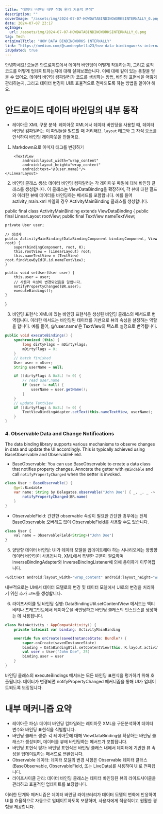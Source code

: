 ```yaml
---
title: "데이터 바인딩 내부 작동 원리 기술적 분석"
description: ""
coverImage: "/assets/img/2024-07-07-HOWDATABINDINGWORKSINTERNALLY_0.png"
date: 2024-07-07 23:17
ogImage:
  url: /assets/img/2024-07-07-HOWDATABINDINGWORKSINTERNALLY_0.png
tag: Tech
originalTitle: "HOW DATA BINDINGWORKS INTERNALLY"
link: "https://medium.com/@sandeepkella23/how-data-bindingworks-internally-ca21d7f4d841"
isUpdated: true
---
```


안녕하세요! 오늘은 안드로이드에서 데이터 바인딩이 어떻게 작동하는지, 그리고 로직 코드를 어떻게 업데이트하는지에 대해 살펴보겠습니다. 이에 대해 깊이 있는 통찰을 얻을 수 있어요. 데이터 바인딩 컴파일러가 코드를 생성하는 방법, 바인딩 표현식을 어떻게 관리하는지, 그리고 데이터 변경이 UI로 효율적으로 전파되도록 하는 방법을 알아야 해요.

# 안드로이드 데이터 바인딩의 내부 동작

- 레이아웃 XML 구문 분석: 레이아웃 XML에서 데이터 바인딩을 사용할 때, 데이터 바인딩 컴파일러는 이 파일들을 빌드할 때 처리해요. `layout` 태그와 그 자식 요소를 인식하여 바인딩 레이아웃을 만들어요.

<!-- cozy-coder - 수평 -->

<ins class="adsbygoogle"
     style="display:block"
     data-ad-client="ca-pub-4877378276818686"
     data-ad-slot="1107185301"
     data-ad-format="auto"
     data-full-width-responsive="true"></ins>

<script>
     (adsbygoogle = window.adsbygoogle || []).push({});
</script>

1. Markdown으로 이미지 태그를 변경하기

<layout xmlns:android="http://schemas.android.com/apk/res/android">
    <data>
        <variable
            name="user"
            type="com.example.User"/>
    </data>
    <LinearLayout
        android:layout_width="match_parent"
        android:layout_height="match_parent"
        android:orientation="vertical">
        
        <TextView
            android:layout_width="wrap_content"
            android:layout_height="wrap_content"
            android:text="@{user.name}"/>
    </LinearLayout>
</layout>

2. 바인딩 클래스 생성: 데이터 바인딩 컴파일러는 각 레이아웃 파일에 대해 바인딩 클래스를 생성합니다. 이 클래스는 ViewDataBinding을 확장하며, 각 뷰에 대한 필드와 이러한 뷰에 데이터를 바인딩하는 메서드를 포함합니다. 예를 들어 activity_main.xml 파일의 경우 ActivityMainBinding 클래스를 생성합니다.

public final class ActivityMainBinding extends ViewDataBinding {
public final LinearLayout rootView;
public final TextView nameTextView;

    private User user;

    // 생성자
    public ActivityMainBinding(DataBindingComponent bindingComponent, View root) {
        super(bindingComponent, root, 0);
        this.rootView = (LinearLayout) root;
        this.nameTextView = (TextView) root.findViewById(R.id.nameTextView);
    }

    public void setUser(User user) {
        this.user = user;
        // 사용자 속성이 변경되었음을 알립니다.
        notifyPropertyChanged(BR.user);
        executeBindings();
    }

}

3. 바인딩 표현식: XML에 있는 바인딩 표현식은 생성된 바인딩 클래스의 메서드로 번역됩니다. 이러한 메서드는 바인딩된 데이터를 기반으로 뷰의 속성을 설정하는 역할을 합니다. 예를 들어, @'user.name'은 TextView의 텍스트 설정으로 번역됩니다.

<!-- cozy-coder - 수평 -->

<ins class="adsbygoogle"
     style="display:block"
     data-ad-client="ca-pub-4877378276818686"
     data-ad-slot="1107185301"
     data-ad-format="auto"
     data-full-width-responsive="true"></ins>

<script>
     (adsbygoogle = window.adsbygoogle || []).push({});
</script>

```java
public void executeBindings() {
    synchronized (this) {
        long dirtyFlags = mDirtyFlags;
        mDirtyFlags = 0;
    }
    // batch finished
    User user = mUser;
    String userName = null;

    if ((dirtyFlags & 0x3L) != 0) {
        // read user.name
        if (user != null) {
            userName = user.getName();
        }
    }
    // update TextView
    if ((dirtyFlags & 0x3L) != 0) {
        TextViewBindingAdapter.setText(this.nameTextView, userName);
    }
}
```

### 4. Observable Data and Change Notifications

The data binding library supports various mechanisms to observe changes in data and update the UI accordingly. This is typically achieved using BaseObservable and ObservableField.

- BaseObservable: You can use BaseObservable to create a data class that notifies property changes. Annotate the getter with `@Bindable` and call `notifyPropertyChanged` when the setter is invoked.

```java
class User : BaseObservable() {
    @get:Bindable
    var name: String by Delegates.observable("John Doe") { _, _, _ ->
        notifyPropertyChanged(BR.name)
    }
}
```

<!-- cozy-coder - 수평 -->

<ins class="adsbygoogle"
     style="display:block"
     data-ad-client="ca-pub-4877378276818686"
     data-ad-slot="1107185301"
     data-ad-format="auto"
     data-full-width-responsive="true"></ins>

<script>
     (adsbygoogle = window.adsbygoogle || []).push({});
</script>

- ObservableField: 간편한 observable 속성이 필요한 간단한 경우에는 전체 BaseObservable 오버헤드 없이 ObservableField를 사용할 수도 있습니다.

```js
class User {
    val name = ObservableField<String>("John Doe")
}
```

5. 양방향 데이터 바인딩: UI가 데이터 모델을 업데이트해야 하는 시나리오에는 양방향 데이터 바인딩이 사용됩니다. XML에서 특별한 구문이 필요하며 InverseBindingAdapter와 InverseBindingListener에 의해 용이하게 이루어집니다.

```js
<EditText android:layout_width="wrap_content" android:layout_height="wrap_content" android:text="@={user.name}" />
```

<!-- cozy-coder - 수평 -->

<ins class="adsbygoogle"
     style="display:block"
     data-ad-client="ca-pub-4877378276818686"
     data-ad-slot="1107185301"
     data-ad-format="auto"
     data-full-width-responsive="true"></ins>

<script>
     (adsbygoogle = window.adsbygoogle || []).push({});
</script>

내부적으로는 UI에서 데이터 모델로의 변경 및 데이터 모델에서 UI로의 변경을 처리하기 위한 추가 코드를 생성합니다.

6. 라이프사이클 및 바인딩 실행: DataBindingUtil.setContentView 메서드는 액티비티나 프래그먼트에서 레이아웃을 바인딩하고 바인딩 클래스의 인스턴스를 생성하는 데 사용됩니다.

```kotlin
class MainActivity : AppCompatActivity() {
    private lateinit var binding: ActivityMainBinding

    override fun onCreate(savedInstanceState: Bundle?) {
        super.onCreate(savedInstanceState)
        binding = DataBindingUtil.setContentView(this, R.layout.activity_main)
        val user = User("John Doe", 25)
        binding.user = user
    }
}
```

바인딩 클래스의 executeBindings 메서드는 모든 바인딩 표현식을 평가하기 위해 호출됩니다. 데이터가 변경되면 notifyPropertyChanged 메커니즘을 통해 UI가 업데이트되도록 보장됩니다.

<!-- cozy-coder - 수평 -->

<ins class="adsbygoogle"
     style="display:block"
     data-ad-client="ca-pub-4877378276818686"
     data-ad-slot="1107185301"
     data-ad-format="auto"
     data-full-width-responsive="true"></ins>

<script>
     (adsbygoogle = window.adsbygoogle || []).push({});
</script>

# 내부 메커니즘 요약

- 레이아웃 파싱: 데이터 바인딩 컴파일러는 레이아웃 XML을 구문분석하여 데이터 변수와 바인딩 표현식을 식별합니다.
- 바인딩 클래스 생성: 각 레이아웃에 대해 ViewDataBinding을 확장하는 바인딩 클래스가 생성되며, 데이터를 뷰에 바인딩하는 메서드가 포함됩니다.
- 바인딩 표현식 평가: 바인딩 표현식은 바인딩 클래스 내에서 데이터에 기반한 뷰 속성을 업데이트하는 메서드로 변환됩니다.
- Observable 데이터: 데이터 모델의 변경 사항은 Observable 데이터 클래스(BaseObservable, ObservableField, 또는 LiveData)를 사용하여 UI로 전파됩니다.
- 라이프사이클 관리: 데이터 바인딩 클래스는 데이터 바인딩된 뷰의 라이프사이클을 관리하고 효율적인 업데이트를 보장합니다.

이러한 단계와 메커니즘은 데이터 바인딩 라이브러리가 데이터 모델의 변화에 반응하여 UI를 효율적으로 자동으로 업데이트하도록 보장하며, 사용자에게 적응적이고 원활한 경험을 제공합니다.
